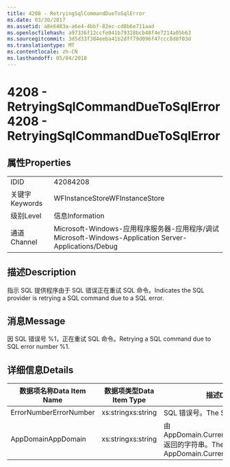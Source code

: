 ```yaml
---
title: 4208 - RetryingSqlCommandDueToSqlError
ms.date: 03/30/2017
ms.assetid: a8e6483a-a6e4-4bbf-82ec-cd8b6e711aad
ms.openlocfilehash: a97336f12ccfe041b79328bcb48f4e7214a05b63
ms.sourcegitcommit: 3d5d33f384eeba41b2dff79d096f47ccc8d8f03d
ms.translationtype: MT
ms.contentlocale: zh-CN
ms.lasthandoff: 05/04/2018
---
```

# <a name="4208---retryingsqlcommandduetosqlerror"></a><span data-ttu-id="5101f-102">4208 - RetryingSqlCommandDueToSqlError</span><span class="sxs-lookup"><span data-stu-id="5101f-102">4208 - RetryingSqlCommandDueToSqlError</span></span>
## <a name="properties"></a><span data-ttu-id="5101f-103">属性</span><span class="sxs-lookup"><span data-stu-id="5101f-103">Properties</span></span>  
  
|||  
|-|-|  
|<span data-ttu-id="5101f-104">ID</span><span class="sxs-lookup"><span data-stu-id="5101f-104">ID</span></span>|<span data-ttu-id="5101f-105">4208</span><span class="sxs-lookup"><span data-stu-id="5101f-105">4208</span></span>|  
|<span data-ttu-id="5101f-106">关键字</span><span class="sxs-lookup"><span data-stu-id="5101f-106">Keywords</span></span>|<span data-ttu-id="5101f-107">WFInstanceStore</span><span class="sxs-lookup"><span data-stu-id="5101f-107">WFInstanceStore</span></span>|  
|<span data-ttu-id="5101f-108">级别</span><span class="sxs-lookup"><span data-stu-id="5101f-108">Level</span></span>|<span data-ttu-id="5101f-109">信息</span><span class="sxs-lookup"><span data-stu-id="5101f-109">Information</span></span>|  
|<span data-ttu-id="5101f-110">通道</span><span class="sxs-lookup"><span data-stu-id="5101f-110">Channel</span></span>|<span data-ttu-id="5101f-111">Microsoft-Windows-应用程序服务器-应用程序/调试</span><span class="sxs-lookup"><span data-stu-id="5101f-111">Microsoft-Windows-Application Server-Applications/Debug</span></span>|  
  
## <a name="description"></a><span data-ttu-id="5101f-112">描述</span><span class="sxs-lookup"><span data-stu-id="5101f-112">Description</span></span>  
 <span data-ttu-id="5101f-113">指示 SQL 提供程序由于 SQL 错误正在重试 SQL 命令。</span><span class="sxs-lookup"><span data-stu-id="5101f-113">Indicates the SQL provider is retrying a SQL command due to a SQL error.</span></span>  
  
## <a name="message"></a><span data-ttu-id="5101f-114">消息</span><span class="sxs-lookup"><span data-stu-id="5101f-114">Message</span></span>  
 <span data-ttu-id="5101f-115">因 SQL 错误号 %1，正在重试 SQL 命令。</span><span class="sxs-lookup"><span data-stu-id="5101f-115">Retrying a SQL command due to SQL error number %1.</span></span>  
  
## <a name="details"></a><span data-ttu-id="5101f-116">详细信息</span><span class="sxs-lookup"><span data-stu-id="5101f-116">Details</span></span>  
  
|<span data-ttu-id="5101f-117">数据项名称</span><span class="sxs-lookup"><span data-stu-id="5101f-117">Data Item Name</span></span>|<span data-ttu-id="5101f-118">数据项类型</span><span class="sxs-lookup"><span data-stu-id="5101f-118">Data Item Type</span></span>|<span data-ttu-id="5101f-119">描述</span><span class="sxs-lookup"><span data-stu-id="5101f-119">Description</span></span>|  
|--------------------|--------------------|-----------------|  
|<span data-ttu-id="5101f-120">ErrorNumber</span><span class="sxs-lookup"><span data-stu-id="5101f-120">ErrorNumber</span></span>|<span data-ttu-id="5101f-121">xs:string</span><span class="sxs-lookup"><span data-stu-id="5101f-121">xs:string</span></span>|<span data-ttu-id="5101f-122">SQL 错误号。</span><span class="sxs-lookup"><span data-stu-id="5101f-122">The SQL error number.</span></span>|  
|<span data-ttu-id="5101f-123">AppDomain</span><span class="sxs-lookup"><span data-stu-id="5101f-123">AppDomain</span></span>|<span data-ttu-id="5101f-124">xs:string</span><span class="sxs-lookup"><span data-stu-id="5101f-124">xs:string</span></span>|<span data-ttu-id="5101f-125">由 AppDomain.CurrentDomain.FriendlyName 返回的字符串。</span><span class="sxs-lookup"><span data-stu-id="5101f-125">The string returned by AppDomain.CurrentDomain.FriendlyName.</span></span>|

